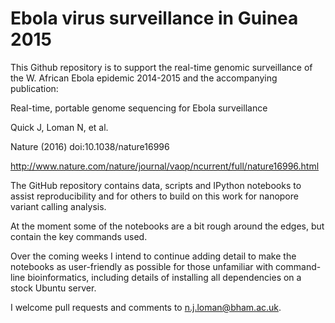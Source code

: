 # Ebola virus surveillance in Guinea 2015

This Github repository is to support the real-time genomic surveillance of the W. African Ebola epidemic 2014-2015 and
the accompanying publication:

Real-time, portable genome sequencing for Ebola surveillance

Quick J, Loman N, et al.

Nature (2016) doi:10.1038/nature16996

<http://www.nature.com/nature/journal/vaop/ncurrent/full/nature16996.html>

The GitHub repository contains data, scripts and IPython notebooks to assist reproducibility and for others to build on this work for nanopore variant calling analysis.

At the moment some of the notebooks are a bit rough around the edges, but contain the key commands used.

Over the coming weeks I intend to continue adding detail to make the notebooks as user-friendly as possible for those unfamiliar with command-line bioinformatics, including details of installing all dependencies on a stock Ubuntu server.

I welcome pull requests and comments to <n.j.loman@bham.ac.uk>.

